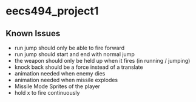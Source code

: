 # eecs494_project1

## Known Issues

- run jump should only be able to fire forward
- run jump should start and end with normal jump
- the weapon should only be held up when it fires (in running / jumping)
- knock back should be a force instead of a translate
- animation needed when enemy dies
- animation needed when missile explodes
- Missile Mode Sprites of the player
- hold x to fire continuously
